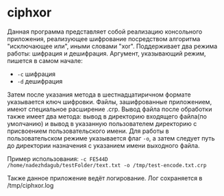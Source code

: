 # ciphxor  

Данная программа представляет собой реализацию консольного приложения, реализующее шифрование посредством алгоритма "исключающее или", иными словами "xor".
Поддерживает два режима работы: шифрация и дешифрация. Аргумент, указывающий режим, пишется в самом начале:
- `-с`		шифрация
- `-d`		дешифрация

Затем после указания метода в шестнадцатиричном формате указывается ключ шифровки.
Файлы, зашифрованные приложением, имеют специальное расширение .crp.
Вывод файла после обработки также имеет два метода: вывод в директорию входящего файла(по умолчанию) и вывод в указанную пользователем директорию с присвоением пользовательского имени. Для работы в пользовательском режиме указывается флаг `-o`, а затем следует путь до директории назначения с указанием имени выходного файла.

Пример использования:
`-c FE544D /home/nadezhdagub/testFolder/text.txt -o /tmp/test-encode.txt.crp`

Также данное приложение ведёт логирование. Лог сохраняется в /tmp/ciphxor.log


